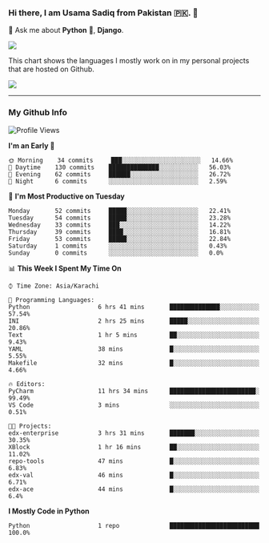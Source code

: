 ### Hi there, I am Usama Sadiq from Pakistan 🇵🇰. 👋

💬 Ask me about **Python** 🐍, **Django**. <!-- , Testing, Docker, Jenkins Automation, -->

<!--  
🗣 I love to talk about
  - Automating day-to-day stuff using Python
  - **Urdu Literature** 📚, **Anime** 💻, **Manga** 📜, **Light Novels** 📜, **Comics** 📱.  
-->

<img align="center" src="https://github-readme-stats.vercel.app/api?username=UsamaSadiq&custom_title=My Stats&show_icons=true&theme=dark&count_private=true&include_all_commits=true" />

This chart shows the languages I mostly work on in my personal projects that are hosted on Github.

<img align="center" src="https://github-readme-stats.vercel.app/api/top-langs/?username=UsamaSadiq&langs_count=10&layout=compact" />

--- 
### My Github Info
<!--START_SECTION:waka-->
![Profile Views](http://img.shields.io/badge/Profile%20Views-247-blue)

**I'm an Early 🐤** 

```text
🌞 Morning    34 commits     ███░░░░░░░░░░░░░░░░░░░░░░   14.66% 
🌆 Daytime    130 commits    ██████████████░░░░░░░░░░░   56.03% 
🌃 Evening    62 commits     ██████░░░░░░░░░░░░░░░░░░░   26.72% 
🌙 Night      6 commits      ░░░░░░░░░░░░░░░░░░░░░░░░░   2.59%

```
📅 **I'm Most Productive on Tuesday** 

```text
Monday       52 commits     █████░░░░░░░░░░░░░░░░░░░░   22.41% 
Tuesday      54 commits     █████░░░░░░░░░░░░░░░░░░░░   23.28% 
Wednesday    33 commits     ███░░░░░░░░░░░░░░░░░░░░░░   14.22% 
Thursday     39 commits     ████░░░░░░░░░░░░░░░░░░░░░   16.81% 
Friday       53 commits     █████░░░░░░░░░░░░░░░░░░░░   22.84% 
Saturday     1 commits      ░░░░░░░░░░░░░░░░░░░░░░░░░   0.43% 
Sunday       0 commits      ░░░░░░░░░░░░░░░░░░░░░░░░░   0.0%

```


📊 **This Week I Spent My Time On** 

```text
⌚︎ Time Zone: Asia/Karachi

💬 Programming Languages: 
Python                   6 hrs 41 mins       ██████████████░░░░░░░░░░░   57.54% 
INI                      2 hrs 25 mins       █████░░░░░░░░░░░░░░░░░░░░   20.86% 
Text                     1 hr 5 mins         ██░░░░░░░░░░░░░░░░░░░░░░░   9.43% 
YAML                     38 mins             █░░░░░░░░░░░░░░░░░░░░░░░░   5.55% 
Makefile                 32 mins             █░░░░░░░░░░░░░░░░░░░░░░░░   4.66%

🔥 Editors: 
PyCharm                  11 hrs 34 mins      ████████████████████████░   99.49% 
VS Code                  3 mins              ░░░░░░░░░░░░░░░░░░░░░░░░░   0.51%

🐱‍💻 Projects: 
edx-enterprise           3 hrs 31 mins       ███████░░░░░░░░░░░░░░░░░░   30.35% 
XBlock                   1 hr 16 mins        ██░░░░░░░░░░░░░░░░░░░░░░░   11.02% 
repo-tools               47 mins             █░░░░░░░░░░░░░░░░░░░░░░░░   6.83% 
edx-val                  46 mins             █░░░░░░░░░░░░░░░░░░░░░░░░   6.71% 
edx-ace                  44 mins             █░░░░░░░░░░░░░░░░░░░░░░░░   6.4%

```

**I Mostly Code in Python** 

```text
Python                   1 repo              █████████████████████████   100.0%

```



<!--END_SECTION:waka-->
<!--
**UsamaSadiq/UsamaSadiq** is a ✨ _special_ ✨ repository because its `README.md` (this file) appears on your GitHub profile.

Here are some ideas to get you started:

- 🔭 I’m currently working on ...
- 🌱 I’m currently learning ...
- 👯 I’m looking to collaborate on ...
- 🤔 I’m looking for help with ...
- 📫 How to reach me: ...
- 😄 Pronouns: ...
- ⚡ Fun fact: ...
-->
